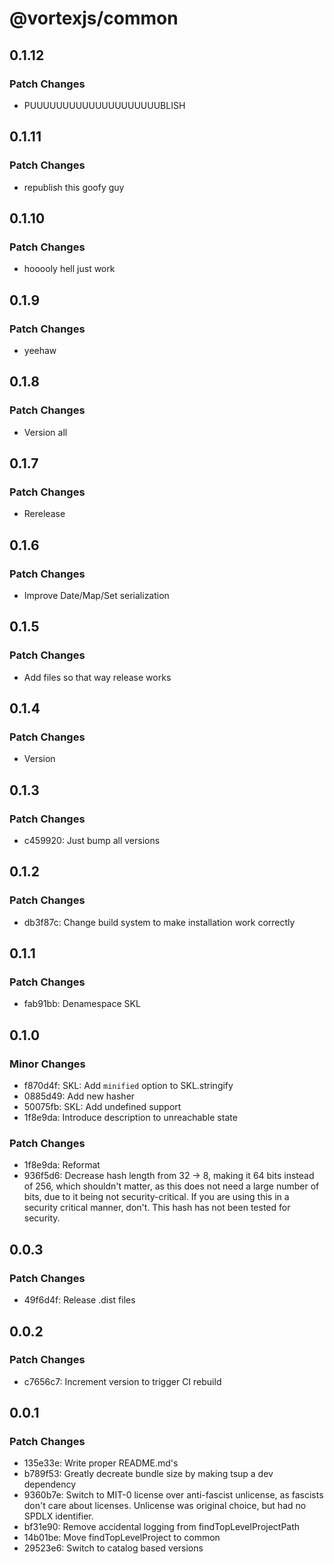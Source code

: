 # @vortexjs/common

## 0.1.12

### Patch Changes

- PUUUUUUUUUUUUUUUUUUUUBLISH

## 0.1.11

### Patch Changes

- republish this goofy guy

## 0.1.10

### Patch Changes

- hooooly hell just work

## 0.1.9

### Patch Changes

- yeehaw

## 0.1.8

### Patch Changes

- Version all

## 0.1.7

### Patch Changes

- Rerelease

## 0.1.6

### Patch Changes

- Improve Date/Map/Set serialization

## 0.1.5

### Patch Changes

- Add files so that way release works

## 0.1.4

### Patch Changes

- Version

## 0.1.3

### Patch Changes

- c459920: Just bump all versions

## 0.1.2

### Patch Changes

- db3f87c: Change build system to make installation work correctly

## 0.1.1

### Patch Changes

- fab91bb: Denamespace SKL

## 0.1.0

### Minor Changes

- f870d4f: SKL: Add `minified` option to SKL.stringify
- 0885d49: Add new hasher
- 50075fb: SKL: Add undefined support
- 1f8e9da: Introduce description to unreachable state

### Patch Changes

- 1f8e9da: Reformat
- 936f5d6: Decrease hash length from 32 -> 8, making it 64 bits instead of 256, which shouldn't matter, as this does not need a large number of bits, due to it being not security-critical. If you are using this in a security critical manner, don't. This hash has not been tested for security.

## 0.0.3

### Patch Changes

- 49f6d4f: Release .dist files

## 0.0.2

### Patch Changes

- c7656c7: Increment version to trigger CI rebuild

## 0.0.1

### Patch Changes

- 135e33e: Write proper README.md's
- b789f53: Greatly decreate bundle size by making tsup a dev dependency
- 9360b7e: Switch to MIT-0 license over anti-fascist unlicense, as fascists don't care about licenses. Unlicense was original choice, but had no SPDLX identifier.
- bf31e90: Remove accidental logging from findTopLevelProjectPath
- 14b01be: Move findTopLevelProject to common
- 29523e6: Switch to catalog based versions
